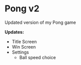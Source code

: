 # Pong v2

Updated version of my Pong game

<strong>Updates:</strong>
* Title Screen
* Win Screen
* Settings
  * Ball speed choice
